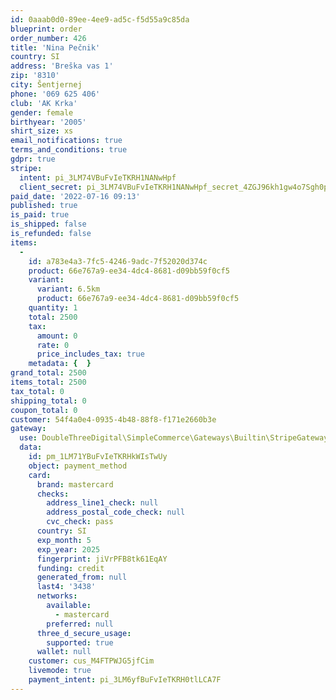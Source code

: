 ```yaml
---
id: 0aaab0d0-89ee-4ee9-ad5c-f5d55a9c85da
blueprint: order
order_number: 426
title: 'Nina Pečnik'
country: SI
address: 'Breška vas 1'
zip: '8310'
city: Šentjernej
phone: '069 625 406'
club: 'AK Krka'
gender: female
birthyear: '2005'
shirt_size: xs
email_notifications: true
terms_and_conditions: true
gdpr: true
stripe:
  intent: pi_3LM74VBuFvIeTKRH1NANwHpf
  client_secret: pi_3LM74VBuFvIeTKRH1NANwHpf_secret_4ZGJ96kh1gw4o7Sgh0pPLuoWW
paid_date: '2022-07-16 09:13'
published: true
is_paid: true
is_shipped: false
is_refunded: false
items:
  -
    id: a783e4a3-7fc5-4246-9adc-7f52020d374c
    product: 66e767a9-ee34-4dc4-8681-d09bb59f0cf5
    variant:
      variant: 6.5km
      product: 66e767a9-ee34-4dc4-8681-d09bb59f0cf5
    quantity: 1
    total: 2500
    tax:
      amount: 0
      rate: 0
      price_includes_tax: true
    metadata: {  }
grand_total: 2500
items_total: 2500
tax_total: 0
shipping_total: 0
coupon_total: 0
customer: 54f4a0e4-0935-4b48-88f8-f171e2660b3e
gateway:
  use: DoubleThreeDigital\SimpleCommerce\Gateways\Builtin\StripeGateway
  data:
    id: pm_1LM71YBuFvIeTKRHkWIsTwUy
    object: payment_method
    card:
      brand: mastercard
      checks:
        address_line1_check: null
        address_postal_code_check: null
        cvc_check: pass
      country: SI
      exp_month: 5
      exp_year: 2025
      fingerprint: jiVrPFB8tk61EqAY
      funding: credit
      generated_from: null
      last4: '3438'
      networks:
        available:
          - mastercard
        preferred: null
      three_d_secure_usage:
        supported: true
      wallet: null
    customer: cus_M4FTPWJG5jfCim
    livemode: true
    payment_intent: pi_3LM6yfBuFvIeTKRH0tlLCA7F
---
```

